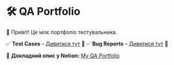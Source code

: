 # 🛠️ QA Portfolio

👋 Привіт! Це моє портфоліо тестувальника.

✅ **Test Cases** – [Дивитися тут](./Test_Cases) 📂
✅ **Bug Reports** – [Дивитися тут](./Bug_Reports) 🐞

🔗 **Докладний опис у Notion:** [My QA Portfolio](https://acute-lancer-4be.notion.site/Alex-Petrovskyi-QA-Portfolio-1d052e021f2f802ca73fe240b0db4093?pvs=74)
